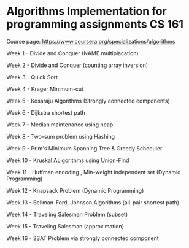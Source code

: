 # Algorithms Implementation for programming assignments CS 161

Course page: https://www.coursera.org/specializations/algorithms

Week 1 - Divide and Conquer (NAME multiplacation)

Week 2 - Divide and Conquer (counting array inversion)

Week 3 - Quick Sort

Week 4 - Krager Minimum-cut

Week 5 - Kosaraju Algorithms (Strongly connected components)

Week 6 - Dijkstra shortest path

Week 7 - Median maintenance using heap

Week 8 - Two-sum problem using Hashing

Week 9 - Prim's Minimum Spanning Tree & Greedy Scheduler

Week 10 - Kruskal ALlgorithms using Union-Find

Week 11 - Huffman encoding , Min-weight independent set (Dynamic Programming)

Week 12 - Knapsack Problem (Dynamic Programming)

Week 13 - Bellman-Ford, Johnson Algorithms (all-pair shortest path)

Week 14 - Traveling Salesman Problem (subset)

Week 15 - Traveling Salesman (approximation)

Week 16 - 2SAT Problem via strongly connected component
